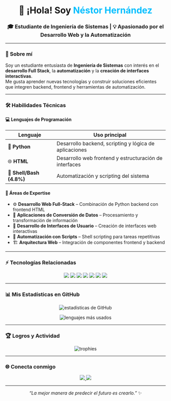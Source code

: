 <!-- 👋 ¡Hola mundo! Soy Néstor Hernández -->

<h1 align="center">👋 ¡Hola! Soy <span style="color:#00BFFF;">Néstor Hernández</span></h1>
<h3 align="center">🎓 Estudiante de Ingeniería de Sistemas | 💡 Apasionado por el Desarrollo Web y la Automatización</h3>

---

### 🚀 Sobre mí
Soy un estudiante entusiasta de **Ingeniería de Sistemas** con interés en el **desarrollo Full Stack**, la **automatización** y la **creación de interfaces interactivas**.  
Me gusta aprender nuevas tecnologías y construir soluciones eficientes que integren backend, frontend y herramientas de automatización.  

---

### 🛠️ Habilidades Técnicas

#### 💻 Lenguajes de Programación
| Lenguaje | Uso principal |
|-----------|----------------|
| 🐍 **Python** | Desarrollo backend, scripting y lógica de aplicaciones |
| 🌐 **HTML** | Desarrollo web frontend y estructuración de interfaces |
| 🐚 **Shell/Bash (4.8%)** | Automatización y scripting del sistema |

#### 🧠 Áreas de Expertise
- ⚙️ **Desarrollo Web Full-Stack** – Combinación de Python backend con frontend HTML  
- 🔄 **Aplicaciones de Conversión de Datos** – Procesamiento y transformación de información  
- 🧩 **Desarrollo de Interfaces de Usuario** – Creación de interfaces web interactivas  
- 🤖 **Automatización con Scripts** – Shell scripting para tareas repetitivas  
- 🏗️ **Arquitectura Web** – Integración de componentes frontend y backend  

---

### ⚡ Tecnologías Relacionadas
<p align="center">
  <img src="https://img.shields.io/badge/Python-3776AB?style=for-the-badge&logo=python&logoColor=white"/>
  <img src="https://img.shields.io/badge/Flask-000000?style=for-the-badge&logo=flask&logoColor=white"/>
  <img src="https://img.shields.io/badge/Node.js-43853D?style=for-the-badge&logo=node.js&logoColor=white"/>
  <img src="https://img.shields.io/badge/HTML5-E34F26?style=for-the-badge&logo=html5&logoColor=white"/>
  <img src="https://img.shields.io/badge/CSS3-1572B6?style=for-the-badge&logo=css3&logoColor=white"/>
  <img src="https://img.shields.io/badge/Git-F05032?style=for-the-badge&logo=git&logoColor=white"/>
  <img src="https://img.shields.io/badge/GitHub-181717?style=for-the-badge&logo=github&logoColor=white"/>
</p>

---

### 📊 Mis Estadísticas en GitHub
<p align="center">
  <img src="https://github-readme-stats.vercel.app/api?username=nestorhernandez&show_icons=true&theme=tokyonight" alt="estadísticas de GitHub" />
</p>

<p align="center">
  <img src="https://github-readme-stats.vercel.app/api/top-langs/?username=nestorhernandez&layout=compact&theme=radical" alt="lenguajes más usados" />
</p>

---

### 🏆 Logros y Actividad
<p align="center">
  <img src="https://github-profile-trophy.vercel.app/?username=nestorhernandez&theme=dracula&margin-w=10&margin-h=10&no-bg=true" alt="trophies" />
</p>

---

### 🌐 Conecta conmigo
<p align="center">
  <a href="https://www.linkedin.com/in/nestorhernandez" target="_blank">
    <img src="https://img.shields.io/badge/LinkedIn-0077B5?style=for-the-badge&logo=linkedin&logoColor=white"/>
  </a>
  <a href="mailto:nestorhernandez@example.com">
    <img src="https://img.shields.io/badge/Email-D14836?style=for-the-badge&logo=gmail&logoColor=white"/>
  </a>
</p>

---

<p align="center">
  <i>“La mejor manera de predecir el futuro es crearlo.”</i> ✨  
</p>
